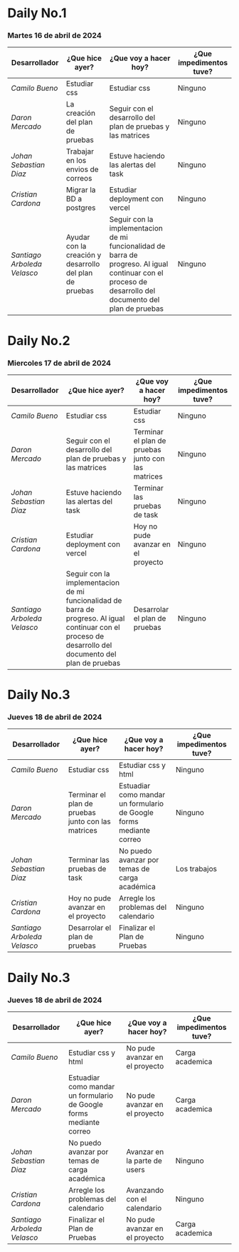 # Daily No.1
### Martes 16 de abril de 2024

| Desarrollador | ¿Que hice ayer? | ¿Que voy a hacer hoy? | ¿Que impedimentos tuve? |
|-----------|-----------|-----------|-----------|
|*Camilo Bueno*   | Estudiar css| Estudiar css|Ninguno |
|*Daron Mercado* |La creación del plan de pruebas|Seguir con el desarrollo del plan de pruebas y las matrices | Ninguno |
| *Johan Sebastian Diaz*  | Trabajar en los envios de correos |Estuve haciendo las alertas del task | Ninguno|
| *Cristian Cardona*   | Migrar la BD a postgres| Estudiar deployment con vercel | Ninguno|
| *Santiago Arboleda Velasco*  |Ayudar con la creación y desarrollo del plan de pruebas|Seguir con la implementacion de mi funcionalidad de barra de progreso. Al igual continuar con el proceso de desarrollo del documento del plan de pruebas|Ninguno |


# Daily No.2
### Miercoles 17 de abril de 2024

| Desarrollador | ¿Que hice ayer? | ¿Que voy a hacer hoy? | ¿Que impedimentos tuve? |
|-----------|-----------|-----------|-----------|
|*Camilo Bueno*   | Estudiar css| Estudiar css|Ninguno |
|*Daron Mercado* |Seguir con el desarrollo del plan de pruebas y las matrices| Terminar el plan de pruebas junto con las matrices| Ninguno |
| *Johan Sebastian Diaz*  | Estuve haciendo las alertas del task | Terminar las pruebas de task | Ninguno|
| *Cristian Cardona*   | Estudiar deployment con vercel| Hoy no pude avanzar en el proyecto | Ninguno|
| *Santiago Arboleda Velasco*  |Seguir con la implementacion de mi funcionalidad de barra de progreso. Al igual continuar con el proceso de desarrollo del documento del plan de pruebas|Desarrolar el plan de pruebas|Ninguno |


# Daily No.3
### Jueves 18 de abril de 2024

| Desarrollador | ¿Que hice ayer? | ¿Que voy a hacer hoy? | ¿Que impedimentos tuve? |
|-----------|-----------|-----------|-----------|
|*Camilo Bueno*   | Estudiar css| Estudiar css y html|Ninguno |
|*Daron Mercado* |Terminar el plan de pruebas junto con las matrices|Estuadiar como mandar un formulario de Google forms mediante correo| Ninguno |
| *Johan Sebastian Diaz*  | Terminar las pruebas de task |No puedo avanzar por temas de carga académica| Los trabajos|
| *Cristian Cardona*   |Hoy no pude avanzar en el proyecto|Arregle los problemas del calendario| Ninguno|
| *Santiago Arboleda Velasco*  |Desarrolar el plan de pruebas|Finalizar el Plan de Pruebas|Ninguno |

# Daily No.3
### Jueves 18 de abril de 2024

| Desarrollador | ¿Que hice ayer? | ¿Que voy a hacer hoy? | ¿Que impedimentos tuve? |
|-----------|-----------|-----------|-----------|
|*Camilo Bueno*   | Estudiar css y html| No pude avanzar en el proyecto |Carga academica |
|*Daron Mercado* |Estuadiar como mandar un formulario de Google forms mediante correo|No pude avanzar en el proyecto| Carga academica |
| *Johan Sebastian Diaz*  | No puedo avanzar por temas de carga académica |Avanzar en la parte de users| Ninguno |
| *Cristian Cardona*   |Arregle los problemas del calendario|Avanzando con el calendario| Ninguno|
| *Santiago Arboleda Velasco*  |Finalizar el Plan de Pruebas|No pude avanzar en el proyecto|Carga academica |